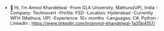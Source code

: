 - 👋 Hi, I’m Anmol Khandelwal
-From GLA University, Mathura(UP), India
-Company: Technovert
-Profile: FSD
-Location: Hyderabad
-Currently WFH (Mathura, UP)
-Experience: 10+ months
-Languages: C#,  Python
-LinkedIn : https://www.linkedin.com/in/anmol-khandelwal-1a35b4157/
